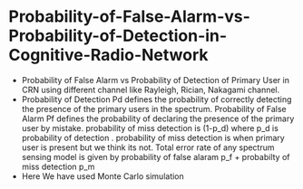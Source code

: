 # Probability-of-False-Alarm-vs-Probability-of-Detection-in-Cognitive-Radio-Network
- Probability of False Alarm vs Probability of Detection of Primary User in CRN using different channel like Rayleigh, Rician, Nakagami channel.
- Probability of Detection Pd defines the probability of correctly detecting the presence of the
primary users in the spectrum. Probability of False Alarm Pf defines the probability of declaring
the presence of the primary user by mistake.
probability of miss detection is (1-p_d) where p_d is probability of detection .
probability of miss detection is when primary user is present but we think its not.
Total error rate of any spectrum sensing model is given by probability of false alaram p_f + probabilty of miss detection p_m
- Here We have used Monte Carlo simulation

